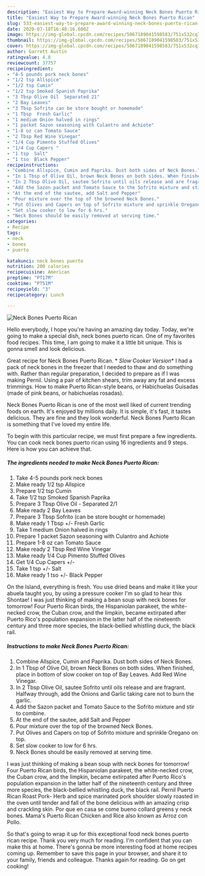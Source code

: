 ```yaml
---
description: "Easiest Way to Prepare Award-winning Neck Bones Puerto Rican"
title: "Easiest Way to Prepare Award-winning Neck Bones Puerto Rican"
slug: 533-easiest-way-to-prepare-award-winning-neck-bones-puerto-rican
date: 2020-07-18T16:48:16.600Z
image: https://img-global.cpcdn.com/recipes/5067189041598583/751x532cq70/neck-bones-puerto-rican-recipe-main-photo.jpg
thumbnail: https://img-global.cpcdn.com/recipes/5067189041598583/751x532cq70/neck-bones-puerto-rican-recipe-main-photo.jpg
cover: https://img-global.cpcdn.com/recipes/5067189041598583/751x532cq70/neck-bones-puerto-rican-recipe-main-photo.jpg
author: Garrett Austin
ratingvalue: 4.8
reviewcount: 37757
recipeingredient:
- "4-5 pounds pork neck bones"
- "1/2 tsp Allspice"
- "1/2 tsp Cumin"
- "1/2 tsp Smoked Spanish Paprika"
- "3 Tbsp Olive Oil  Separated 21"
- "2 Bay Leaves"
- "3 Tbsp Sofrito can be store bought or homemade"
- "1 Tbsp  Fresh Garlic"
- "1 medium Onion halved in rings"
- "1 packet Sazon seasoning with Culantro and Achiote"
- "1-8 oz can Tomato Sauce"
- "2 Tbsp Red Wine Vinegar"
- "1/4 Cup Pimento Stuffed Olives"
- "1/4 Cup Capers "
- "1 tsp  Salt"
- "1 tso  Black Pepper"
recipeinstructions:
- "Combine Allspice, Cumin and Paprika. Dust both sides of Neck Bones."
- "In 1 Tbsp of Olive Oil, brown Neck Bones on both sides. When finished, place in bottom of slow cooker on top of Bay Leaves. Add Red Wine Vinegar."
- "In 2 Tbsp Olive Oil, sautee Sofrito until oils release and are fragrant. Halfway through, add the Onions and Garlic taking care not to burn the garlic."
- "Add the Sazon packet and Tomato Sauce to the Sofrito mixture and stir to combine."
- "At the end of the sautee, add Salt and Pepper"
- "Pour mixture over the top of the browned Neck Bones."
- "Put Olives and Capers on top of Sofrito mixture and sprinkle Oregano on top."
- "Set slow cooker to low for 6 hrs."
- "Neck Bones should be easily removed at serving time."
categories:
- Recipe
tags:
- neck
- bones
- puerto

katakunci: neck bones puerto 
nutrition: 200 calories
recipecuisine: American
preptime: "PT17M"
cooktime: "PT51M"
recipeyield: "3"
recipecategory: Lunch

---
```



![Neck Bones Puerto Rican](https://img-global.cpcdn.com/recipes/5067189041598583/751x532cq70/neck-bones-puerto-rican-recipe-main-photo.jpg)

Hello everybody, I hope you're having an amazing day today. Today, we're going to make a special dish, neck bones puerto rican. One of my favorites food recipes. This time, I am going to make it a little bit unique. This is gonna smell and look delicious.

Great recipe for Neck Bones Puerto Rican. * *Slow Cooker Version** I had a pack of neck bones in the freezer that I needed to thaw and do something with. Rather than regular preparation, I decided to prepare as if I was making Pernil. Using a pair of kitchen shears, trim away any fat and excess trimmings. How to make Puerto Rican-style beans, or Habichuelas Guisadas (made of pink beans, or habichuelas rosadas).

Neck Bones Puerto Rican is one of the most well liked of current trending foods on earth. It's enjoyed by millions daily. It is simple, it's fast, it tastes delicious. They are fine and they look wonderful. Neck Bones Puerto Rican is something that I've loved my entire life.


To begin with this particular recipe, we must first prepare a few ingredients. You can cook neck bones puerto rican using 16 ingredients and 9 steps. Here is how you can achieve that.

<!--inarticleads1-->

##### The ingredients needed to make Neck Bones Puerto Rican:

1. Take 4-5 pounds pork neck bones
1. Make ready 1/2 tsp Allspice
1. Prepare 1/2 tsp Cumin
1. Take 1/2 tsp Smoked Spanish Paprika
1. Prepare 3 Tbsp Olive Oil - Separated 2/1
1. Make ready 2 Bay Leaves
1. Prepare 3 Tbsp Sofrito (can be store bought or homemade)
1. Make ready 1 Tbsp +/- Fresh Garlic
1. Take 1 medium Onion halved in rings
1. Prepare 1 packet Sazon seasoning with Culantro and Achiote
1. Prepare 1-8 oz can Tomato Sauce
1. Make ready 2 Tbsp Red Wine Vinegar
1. Make ready 1/4 Cup Pimento Stuffed Olives
1. Get 1/4 Cup Capers +/-
1. Take 1 tsp +/- Salt
1. Make ready 1 tso +/- Black Pepper


On the Island, everything is fresh. You use dried beans and make it like your abuela taught you, by using a pressure cooker I&#39;m so glad to hear this Shontae! I was just thinking of making a bean soup with neck bones for tomorrow! Four Puerto Rican birds, the Hispaniolan parakeet, the white-necked crow, the Cuban crow, and the limpkin, became extirpated after Puerto Rico&#39;s population expansion in the latter half of the nineteenth century and three more species, the black-bellied whistling duck, the black rail. 

<!--inarticleads2-->

##### Instructions to make Neck Bones Puerto Rican:

1. Combine Allspice, Cumin and Paprika. Dust both sides of Neck Bones.
1. In 1 Tbsp of Olive Oil, brown Neck Bones on both sides. When finished, place in bottom of slow cooker on top of Bay Leaves. Add Red Wine Vinegar.
1. In 2 Tbsp Olive Oil, sautee Sofrito until oils release and are fragrant. Halfway through, add the Onions and Garlic taking care not to burn the garlic.
1. Add the Sazon packet and Tomato Sauce to the Sofrito mixture and stir to combine.
1. At the end of the sautee, add Salt and Pepper
1. Pour mixture over the top of the browned Neck Bones.
1. Put Olives and Capers on top of Sofrito mixture and sprinkle Oregano on top.
1. Set slow cooker to low for 6 hrs.
1. Neck Bones should be easily removed at serving time.


I was just thinking of making a bean soup with neck bones for tomorrow! Four Puerto Rican birds, the Hispaniolan parakeet, the white-necked crow, the Cuban crow, and the limpkin, became extirpated after Puerto Rico&#39;s population expansion in the latter half of the nineteenth century and three more species, the black-bellied whistling duck, the black rail. Pernil Puerto Rican Roast Pork- Herb and spice marinated pork shoulder slowly roasted in the oven until tender and fall of the bone delicious with an amazing crisp and crackling skin. Por que en casa se come bueno collard greens y neck bones. Mama&#39;s Puerto Rican Chicken and Rice also known as Arroz con Pollo. 

So that's going to wrap it up for this exceptional food neck bones puerto rican recipe. Thank you very much for reading. I'm confident that you can make this at home. There's gonna be more interesting food at home recipes coming up. Remember to save this page in your browser, and share it to your family, friends and colleague. Thanks again for reading. Go on get cooking!

